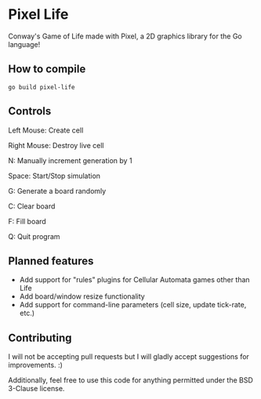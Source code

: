 # Pixel Life
Conway's Game of Life made with Pixel, a 2D graphics library for the Go language!

## How to compile
`go build pixel-life`

## Controls
Left Mouse: Create cell

Right Mouse: Destroy live cell

N: Manually increment generation by 1

Space: Start/Stop simulation

G: Generate a board randomly

C: Clear board

F: Fill board

Q: Quit program

## Planned features
- Add support for "rules" plugins for Cellular Automata games other than Life
- Add board/window resize functionality
- Add support for command-line parameters (cell size, update tick-rate, etc.)

## Contributing
I will not be accepting pull requests but I will gladly accept suggestions for improvements. :)

Additionally, feel free to use this code for anything permitted under the BSD 3-Clause license.
